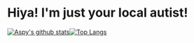 # Hiya! I'm just your local autist!
[![Aspy's github stats](https://github-readme-stats.vercel.app/api?username=SomeAspy&count_private=true&include_all_commits=true&show_icons=true&theme=dark&hide_border=true)](https://github.com/anuraghazra/github-readme-stats)[![Top Langs](https://github-readme-stats.vercel.app/api/top-langs/?username=SomeAspy&layout=compact&theme=dark&count_private=true&hide_border=true&langs_count=10)](https://github.com/anuraghazra/github-readme-stats)

